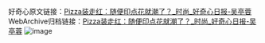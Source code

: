 好奇心原文链接：[Pizza装走红：随便印点花就潮了？_时尚_好奇心日报-吴亭蓉](https://www.qdaily.com/articles/1909.html)
WebArchive归档链接：[Pizza装走红：随便印点花就潮了？_时尚_好奇心日报-吴亭蓉](http://web.archive.org/web/20190623150122/https://www.qdaily.com/articles/1909.html)
![image](http://ww3.sinaimg.cn/large/007d5XDply1g3v4kv0rulj30u05fhe81)